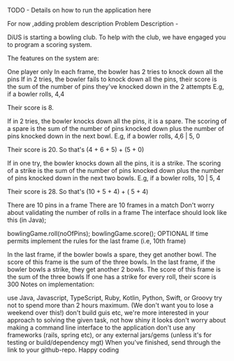 TODO - Details on how to run the application here

For now ,adding problem description 
Problem Description - 

DiUS is starting a bowling club. To help with the club, we have engaged you to program a scoring system.

The features on the system are:
 
One player only
In each frame, the bowler has 2 tries to knock down all the pins
If in 2 tries, the bowler fails to knock down all the pins, their score is the sum of the number of pins they've knocked down in the 2 attempts
E.g, if a bowler rolls, 4,4

Their score is 8.

If in 2 tries, the bowler knocks down all the pins, it is a spare. The scoring of a spare is the sum of the number of pins knocked down plus the number of pins knocked down in the next bowl.
E.g, if a bowler rolls, 4,6 | 5, 0

Their score is 20. So that's (4 + 6 + 5) + (5 + 0)

If in one try, the bowler knocks down all the pins, it is a strike. The scoring of a strike is the sum of the number of pins knocked down plus the number of pins knocked down in the next two bowls.
E.g, if a bowler rolls, 10 | 5, 4

Their score is 28. So that's (10 + 5 + 4) + ( 5 + 4)

There are 10 pins in a frame
There are 10 frames in a match
Don't worry about validating the number of rolls in a frame
The interface should look like this (in Java);

bowlingGame.roll(noOfPins);
bowlingGame.score();
OPTIONAL
If time permits implement the rules for the last frame (i.e, 10th frame)

In the last frame, if the bowler bowls a spare, they get another bowl. The score of this frame is the sum of the three bowls.
In the last frame, if the bowler bowls a strike, they get another 2 bowls. The score of this frame is the sum of the three bowls
If one has a strike for every roll, their score is 300
Notes on implementation:

use Java, Javascript, TypeScript, Ruby, Kotlin, Python, Swift, or Groovy
try not to spend more than 2 hours maximum. (We don't want you to lose a weekend over this!)
don't build guis etc, we're more interested in your approach to solving the given task, not how shiny it looks
don't worry about making a command line interface to the application
don't use any frameworks (rails, spring etc), or any external jars/gems (unless it's for testing or build/dependency mgt)
When you've finished, send through the link to your github-repo. Happy coding